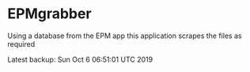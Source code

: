 # EPMgrabber
Using a database from the EPM app this application scrapes the files as required


Latest backup: Sun Oct 6 06:51:01 UTC 2019
